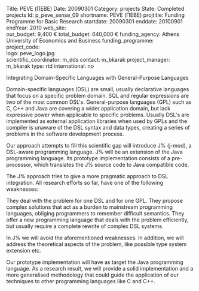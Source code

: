 Title: PEVE (ΠΕΒΕ)
Date:  20090301
Category: projects
State: Completed projects
Id: p_peve_sense_09
shortname: PEVE (ΠΕΒΕ)
projtitle: Funding Programme for Basic Research
startdate: 20090301
enddate: 20100901
endYear: 2010
web_site:  
our_budget: 9,400 €
total_budget: 640,000 €
funding_agency: Athens University of Economics and Business
funding_programme:  
project_code:  
logo: peve_logo.jpg  
scientific_coordinator: m_dds
contact: m_bkarak
project_manager: m_bkarak
type: rtd
international: no

Integrating Domain-Specific Languages with General-Purpose Languages

Domain-specific languages (DSL) are small, usually declarative languages that focus
on a specific problem domain. SQL and regular expressions are two of the most
common DSL's. General-purpose languages (GPL) such as C, C++ and Java are
covering a wider application domain, but lack expressive power when applicable to
specific problems. Usually DSL's are implemented as external application libraries
when used by GPLs and the compiler is unaware of the DSL syntax and data types,
creating a series of problems in the software development process.  

Our approach attempts to fill this scientific gap will introduce J% (j-mod), a DSL-aware
programming language. J% will be an extension of the Java programming language.
Its prototype implementation consists of a pre-processor, which translates the J%
source code to Java compatible code.

The J% approach tries to give a more pragmatic approach to DSL integration. All
research efforts so far, have one of the following weaknesses:

They deal with the problem for one DSL and for one GPL.
They propose complex solutions that act as a burden to mainstream programming languages, obliging programmers to remember difficult semantics.
They offer a new programming language that deals with the problem efficiently, but usually require a complete rewrite of complex DSL systems.

In J% we will avoid the aforementioned weaknesses. In addition, we will address the
theoretical aspects of the problem, like possible type system extension etc.

Our prototype implementation will have as target the Java programming language. As
a research result, we will provide a solid implementation and a more generalised
methodology that could guide the application of our techniques to other programming
languages like C and C++.
